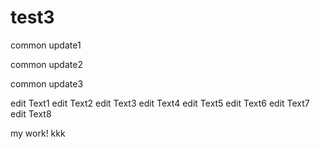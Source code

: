 # test3

common update1

common update2

common update3

edit Text1
edit Text2
edit Text3
edit Text4
edit Text5
edit Text6
edit Text7
edit Text8

my work! kkk
